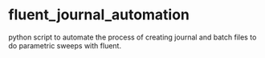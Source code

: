 # fluent_journal_automation
python script to automate the process of creating journal and batch files to do parametric sweeps with fluent.
